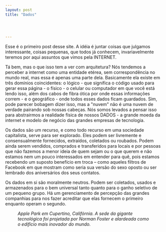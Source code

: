 ```yaml
---
layout: post
title: "Dados"




---
```


<!-- wp:paragraph {"align":"left","ampFitText":true} -->
<amp-fit-text layout="fixed-height" min-font-size="6" max-font-size="72" height="80"><p class="has-text-align-left">Esse é o primeiro post desse site. A idéia é juntar coisas que julgamos interessante, coisas pequenas, que todos já conhecem, invariavelmente teremos por aqui assuntos que vimos pela INTERNET.</p></amp-fit-text>
<!-- /wp:paragraph -->

<!-- wp:paragraph -->
<p>Tá bem, mas o que isso tem a ver com arquitetura? Nós tendemos a perceber a internet como uma entidade etérea, sem correspondência no mundo real, mas essa é apenas uma parte dela. Basicamente ela existe em três domínios coincidentes: o lógico - que significa o código usado para gerar essa página - o físico - o celular ou computador em que você está lendo isso, além dos cabos de fibra ótica por onde essas informações correm - e o geográfico - onde todos esses dados ficam guardados. Sim, pode parecer bobagem dizer isso, mas a "nuvem" não é uma nuvem de verdade pairando sob nossas cabeças. Nós somos levados a pensar isso para abstrairmos a realidade física de nossos DADOS - a grande moeda da internet e modelo de negócio das grandes empresas de tecnologia.</p>
<!-- /wp:paragraph -->

<!-- wp:paragraph -->
<p>Os dados são um recurso, e como todo recurso em uma sociedade capitalista, serve para ser explorado. Eles podem ser livremente e consensualmente fornecidos, extraídos, coletados ou roubados. Podem ainda serem vendidos, comprados e transferidos para locais e por pessoas que não fazemos a menor ideia de quem sejam ou o que querem e não estamos nem um pouco interessados em entender para quê, pois estamos recebendo um suposto benefício em troca – como aqueles filtros de Facebook em que mostram como seria sua versão do sexo oposto ou ser lembrado dos aniversários dos seus contatos.</p>
<!-- /wp:paragraph -->

<!-- wp:paragraph -->
<p>Os dados em si são moralmente neutros. Podem ser coletados, usados e armazenados para o bem universal tanto quanto para o ganho seletivo de um pequeno grupo. Há um gerenciamento de percepção das grandes companhias para nos fazer acreditar que elas fornecem o primeiro enquanto operam o segundo.</p>
<!-- /wp:paragraph -->

<!-- wp:image {"id":74,"sizeSlug":"large","linkDestination":"none"} -->
<figure class="wp-block-image size-large"><img src="https://geisterstadte.files.wordpress.com/2021/06/imagem1.png?w=884" alt="" class="wp-image-74"/><figcaption><em>Apple Park em Cupertino, Califórnia. A sede da gigante tecnológica foi projetada por Norman Foster e alardeada como o edifício mais inovador do mundo.</em></figcaption></figure>
<!-- /wp:image -->
